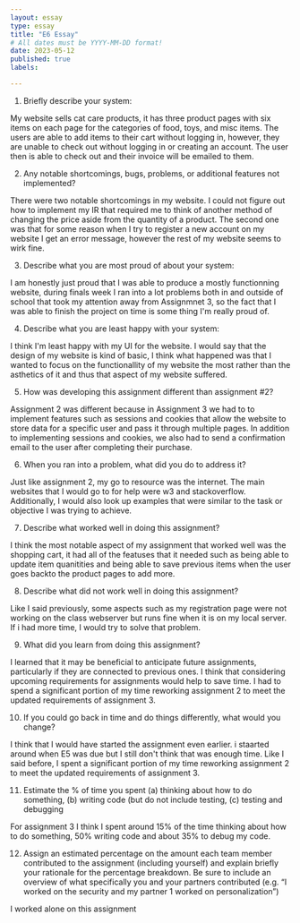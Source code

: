 ```yaml
---
layout: essay
type: essay
title: "E6 Essay"
# All dates must be YYYY-MM-DD format!
date: 2023-05-12
published: true
labels:

---
```

1) Briefly describe your system:

My website sells cat care products, it has three product pages with six items on each page for the categories of food, toys, and misc items. The users are able to add items to their cart without logging in, however, they are unable to check out without logging in or creating an account. The user then is able to check out and their invoice will be emailed to them.

2) Any notable shortcomings, bugs, problems, or additional features not implemented?

There were two notable shortcomings in my website. I could not figure out how to implement my IR that required me to think of another method of changing the price aside from the quantity of a product. The second one was that for some reason when I try to register a new account on my website I get an error message, however the rest of my website seems to wirk fine. 

3) Describe what you are most proud of about your system:

I am honestly just proud that I was able to produce a mostly functionning website, during finals week I ran into a lot problems both in and outside of school that took my attention away from Assignmnet 3, so the fact that I was able to finish the project on time is some thing I'm really proud of.

4) Describe what you are least happy with your system:

I think I'm least happy with my UI for the website. I would say that the design of my website is kind of basic, I think what happened was that I wanted to focus on the functionallity of my website the most rather than the asthetics of it and thus that aspect of my website suffered. 

5) How was developing this assignment different than assignment #2?

Assignment 2 was different because in Assignment 3 we had to to implement features such as sessions and cookies that  allow the website to store data for a specific user and pass it through multiple pages. In addition to implementing sessions and cookies, we also had to send a confirmation email to the user after completing their purchase.

6) When you ran into a problem, what did you do to address it?

Just like assignment 2, my go to resource was the internet. The main websites that I would go to for help were w3 and stackoverflow. Additionally, I would also look up examples that were similar to the task or objective I was trying to achieve. 

7) Describe what worked well in doing this assignment?

I think the most notable aspect of my assignment that worked well was the shopping cart, it had all of the featuses that it needed such as being able to update item quanitities and being able to save previous items when the user goes backto the product pages to add more. 

8) Describe what did not work well in doing this assignment?

Like I said previously, some aspects such as my registration page were not working on the class webserver but runs fine when it is on my local server. If i had more time, I would try to solve that problem. 

9) What did you learn from doing this assignment?

I learned that it may be beneficial to anticipate future assignments, particularly if they are connected to previous ones. I think that considering upcoming requirements for assignments would help to save time. I had to spend a significant portion of my time reworking assignment 2 to meet the updated requirements of assignment 3.

10) If you could go back in time and do things differently, what would you change?

I think that I would have started the assignment even earlier. i staarted around when E5 was due but I still don't think that was enough time. Like I said before, I spent a significant portion of my time reworking assignment 2 to meet the updated requirements of assignment 3.

11) Estimate the % of time you spent (a) thinking about how to do something, (b) writing code (but do not include testing, (c) testing and debugging

For assignment 3 I think I spent around 15% of the time thinking about how to do something, 50% writing code and about 35% to debug my code.

12) Assign an estimated percentage on the amount each team member contributed to the assignment (including yourself) and explain briefly your rationale for the percentage breakdown. Be sure to include an overview of what specifically you and your partners contributed (e.g. “I worked on the security and my partner 1 worked on personalization”)

I worked alone on this assignment
